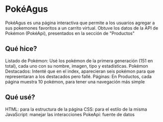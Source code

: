 # PokéAgus

PokéAgus es una página interactiva que permite a los usuarios agregar a sus pokemones favoritos a un carrito virtual. 
Obtuve los datos de la API de Pokémon (PokéApi), presentados en la sección de "Productos"

## Qué hice?

Listado de Pokémon: Usé los pokémon de la primera generación (151 en total), cada uno con su nombre, imagen, tipo y estadísticas.
Pokémon Destacados: Intenté que en el index, aparecieran seis pokémon para que representaran a los destacados pero fallé.
Páginas: En Productos, cada página muestra 10 pokémon, para tener una navegación más simple


## Qué usé?
HTML: para la estructura de la página
CSS: para el estilo de la misma
JavaScript: manejar las interacciones
PokeApi: fuente de datos


